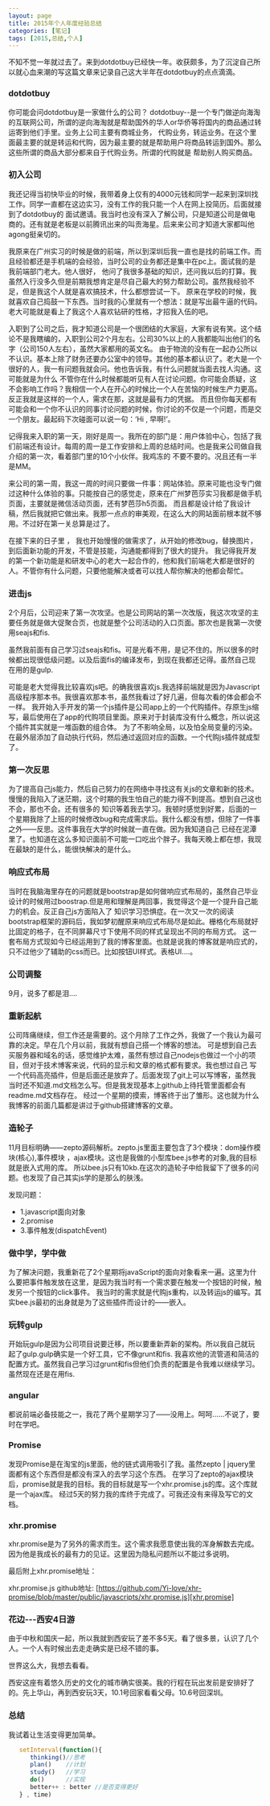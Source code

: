 ```yaml
---
layout: page
title: 2015年个人年度经验总结
categories: [笔记]
tags: [2015,总结,个人]
---
```


不知不觉一年就过去了。来到dotdotbuy已经快一年。收获颇多，为了沉淀自己所以就心血来潮的写这篇文章来记录自己这大半年在dotdotbuy的点点滴滴。

### dotdotbuy
你可能会问dotdotbuy是一家做什么的公司？
dotdotbuy--是一个专门做逆向海淘的互联网公司，所谓的逆向海淘就是帮助国外的华人or华侨等将国内的商品通过转运寄到他们手里。业务上公司主要有商城业务，
代购业务，转运业务。在这个里面最主要的就是转运和代购，因为最主要的就是帮助用户将商品转运到国外。那么这些所谓的商品大部分都来自于代购业务。所谓的代购就是
帮助别人购买商品。

### 初入公司

我还记得当初快毕业的时候，我带着身上仅有的4000元钱和同学一起来到深圳找工作。同学一直都在这边实习，没有工作的我只能一个人在网上投简历。后面就接到了dotdotbuy的
面试邀请。我当时也没有深入了解公司，只是知道公司是做电商的。还有就是老板是以前腾讯出来的叫贡海星。后来来公司才知道大家都叫他agong挺亲切的。

我原来在广州实习的时候是做的前端，所以到深圳后我一直也是找的前端工作。而且经验都还是手机端的会经验，当时公司的业务都还是集中在pc上。面试我的是我前端部门老大。他人很好，
他问了我很多基础的知识，还问我以后的打算。我虽然入行没多久但是前期我想肯定是尽自己最大的努力帮助公司。虽然我经验不足，但是我这个人就是喜欢搞技术，什么都想尝试一下。
原来在学校的时候，我就喜欢自己捣鼓一下东西。当时我的心里就有一个想法：就是写出最牛逼的代码。老大可能就是看上了我这个人喜欢钻研的性格，才招我入伍的吧。

入职到了公司之后，我才知道公司是一个很团结的大家庭，大家有说有笑。这个结论不是我瞎编的，入职到公司2个月左右。公司30%以上的人我都能叫出他们的名字（公司150人左右），虽然大家都用的英文名。
由于物流的没有在一起办公所以不认识。基本上除了财务还要办公室中的领导。其他的基本都认识了。老大是一个很好的人，我一有问题我就会问。他也告诉我，有什么问题就当面去找人沟通。这可能就是为什么
不管你在什么时候都能听见有人在讨论问题。你可能会质疑，这不会影响工作吗？我相信一个人在开心的时候比一个人在苦恼的时候生产力更高。反正我就是这样的一个人，需求在那，这就是最有力的凭据。
而且但你每天都有可能会和一个你不认识的同事讨论问题的时候，你讨论的不仅是一个问题，而是交一个朋友。最起码下次碰面可以说一句：‘Hi , 早啊!’。

记得我来入职的第一天，刚好是周一。我所在的部门是：用户体验中心，包括了我们前端还有设计。每周的周一是工作安排和上周的总结时间。也是我来公司做自我介绍的第一次，看着部门里的10个小伙伴。我鸡冻的
不要不要的。况且还有一半是MM。

来公司的第一周，我这一周的时间只要做一件事：网站体验。原来可能也没专门做过这种什么体验的事。只能按自己的感觉走，原来在广州梦芭莎实习我都是做手机页面，主要就是微信活动页面，还有梦芭莎h5页面。
而且都是设计给了我设计稿，然后我就把它做出来。我那一点点的审美观，在这么大的网站面前根本就不够用。不过好在第一关总算是过了。

在接下来的日子里 ， 我也开始慢慢的做需求了，从开始的修改bug，替换图片，到后面新功能的开发，不管是技能，沟通能都得到了很大的提升。
我记得我开发的第一个新功能是和研发中心的老大一起合作的，他和我们前端老大都是很好的人。不管你有什么问题，只要他能解决或者可以找人帮你解决的他都会帮忙。

### 进击js
2个月后，公司迎来了第一次攻坚。也是公司网站的第一次改版，我这次攻坚的主要任务就是做大促聚合页，也就是整个公司活动的入口页面。那次也是我第一次使用seajs和fis.

虽然我前面有自己学习过seajs和fis。可是光看不用，是记不住的。所以很多的时候都出现很低级问题。以及后面fis的编译发布，到现在我都还记得。虽然自己现在用的是gulp.

可能是老大觉得我比较喜欢js吧。的确我很喜欢js.我选择前端就是因为Javascript高级程序那本书。我很喜欢那本书，虽然我看过了好几遍，但每次看的体会都会不一样。
我开始入手开发的第一个js插件是公司app上的一个代购插件。存原生js缩写，最后使用在了app的代购项目里面。原来对于封装库没有什么概念，所以说这个插件其实就是一堆函数的组合体。
为了不影响全局，以及怕全局变量的污染。在最外层添加了自动执行代码，然后通过返回对应的函数。一个代购js插件就成型了。

### 第一次反思
为了提高自己js能力，然后自己努力的在网络中寻找这有关js的文章和新的技术。慢慢的我陷入了迷茫期，这个时期的我生怕自己的能力得不到提高。想到自己这也不会，那也不会。还有很多的
知识等着我去学习。我顿时感觉到好累，后面的一个星期我除了上班的时候修改bug和完成需求后。我什么都没有想，但除了一件事之外——反思。这件事我在大学的时候就一直在做。因为我知道自己
已经在泥潭里了。也知道在这么多知识面前不可能一口吃出个胖子。我每天晚上都在想，我现在最缺的是什么，能很快解决的是什么。

### 响应式布局
当时在我脑海里存在的问题就是bootstrap是如何做响应式布局的，虽然自己毕业设计的时候用过boostrap.但是用和理解是两回事，我觉得这个是一个提升自己能力的机会。反正自己js方面陷入了
知识学习恐惧症。在一次又一次的阅读bootstrap框架的源码后，我如梦初醒原来响应式布局尽是如此。栅格化布局就好比固定的格子，在不同屏幕尺寸下使用不同的样式呈现出不同的布局方式。
这一套布局方式现如今已经运用到了我的博客里面。也就是说我的博客就是响应式的，只不过他少了辅助的css而已。比如按钮UI样式。表格UI....。

### 公司调整
9月，说多了都是泪....

### 重新起航
公司阵痛继续，但工作还是需要的。这个月除了工作之外，我做了一个我认为最可靠的决定。早在几个月以前，我就有想自己搭一个博客的想法。
可是想到自己去买服务器和域名的话，感觉维护太难，虽然有想过自己nodejs也做过一个小的项目，但对于技术博客来说，代码的显示和文章的格式都有要求。我也想过自己
写一个代码高亮插件，但是后面还是放弃了。后面发现了git上可以写博客，虽然我当时还不知道.md文档怎么写。但是我发现基本上github上待托管里面都会有readme.md文档存在。
经过一个星期的摸索，博客终于出了雏形。这也就为什么我博客的前面几篇都是讲过于github搭建博客的文章。

### 造轮子
11月目标明确——zepto源码解析。zepto.js里面主要包含了3个模块：dom操作模块(核心),事件模块 ，ajax模块。这也是我做的小型库bee.js参考的对象,我的目标就是嵌入式用的库。
所以bee.js只有10kb.在这次的造轮子中给我留下了很多的问题。也发现了自己其实js学的是那么的肤浅。

发现问题：

*   1.javascript面向对象
*   2.promise
*   3.事件触发(dispatchEvent)

### 做中学，学中做
为了解决问题，我重新花了2个星期将javaScript的面向对象看来一遍。这里为什么要把事件触发放在这里，是因为我当时有一个需求要在触发一个按钮的时候，触发另一个按钮的click事件。
我当时的需求就是代购js重构，以及转运js的编写。其实bee.js最初的出身就是为了这些插件而设计的——嵌入。

### 玩转gulp
开始玩gulp是因为公司项目说要迁移，所以要重新弄新的架构。所以我自己就玩起了gulp.gulp确实是一个好工具，它不像grunt和fis.
我喜欢他的流管道和简洁的配置方式。虽然我自己学习过grunt和fis但他们负责的配置是令我难以继续学习。虽然现在还是在用fis.

### angular
都说前端必备技能之一，我花了两个星期学习了——没用上。呵呵......不说了，要时在学吧。

### Promise
发现Promise是在淘宝的js里面，他的链式调用吸引了我。虽然zepto | jquery里面都有这个东西但是都没有深入的去学习这个东西。
在学习了zepto的ajax模块后，promise就是我的目标。我的目标就是写一个xhr.promise.js的库。这个库就是一个ajax库。
经过5天的努力我的库终于完成了。可我还没有来得及写它的文档。

###  xhr.promise
xhr.promise是为了另外的需求而生。这个需求我愿意使出我的浑身解数去完成。因为他是我成长的最有力的见证。这里因为隐私问题所以不能过多说明。

最后附上xhr.promise地址：

xhr.promise.js github地址: [https://github.com/Yi-love/xhr-promise/blob/master/public/javascripts/xhr.promise.js][xhr.promise]

[xhr.promise]:https://github.com/Yi-love/xhr-promise/blob/master/public/javascripts/xhr.promise.js

### 花边---西安4日游
由于中秋和国庆一起，所以我就到西安玩了差不多5天。看了很多景，认识了几个人。一个人有时候出去走走确实是已经不错的事。

世界这么大，我想去看看。

西安这座有着悠久历史的文化的城市确实很美。我的行程在玩出发前是安排好了的。先上华山，再到西安玩3天，10.1号回家看看父母。10.6号回深圳。


### 总结
   我试着让生活变得更加简单。

```js
   setInterval(function(){
      thinking()//思考
      plan()    //计划
      study()   //学习
      do()      //实现
      better++ : better //是否变得更好
   } , time)
```

























































